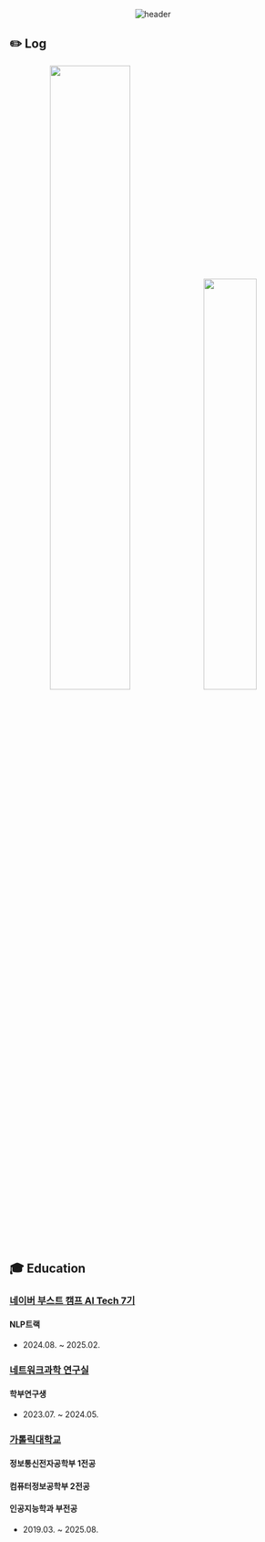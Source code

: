 <div align="center">

![header](https://capsule-render.vercel.app/api?type=waving&height=300&color=B495DF&text=업중%20정상영업중%20정상영&reversal=false&textBg=false&desc=AI%20Researcher%20|%20Minseo%20Kim&descAlign=60&descAlignY=60&fontSize=80&animation=fadeIn&fontColor=495057&fontAlignY=40)

</div>

## ✏️ Log
<div align="center">
    <picture>
        <img width="53%" src="https://velog-readme-stats.vercel.app/api?name=kms39273">
    </picture>
    <picture>
        <img width="43%" src="https://velog-readme-stats.vercel.app/api/list?name=kms39273">
    </picture>
</div>

## 🎓 Education

### [네이버 부스트 캠프 AI Tech 7기](https://boostcamp.connect.or.kr/program_ai.html)
#### NLP트랙
- 2024.08. ~ 2025.02.

### [네트워크과학 연구실](https://nslab-cuk.github.io/)
#### 학부연구생
- 2023.07. ~ 2024.05.

### [가톨릭대학교](https://www.catholic.ac.kr/ko/index.do)
#### 정보통신전자공학부 1전공
#### 컴퓨터정보공학부 2전공
#### 인공지능학과 부전공

- 2019.03. ~ 2025.08.

